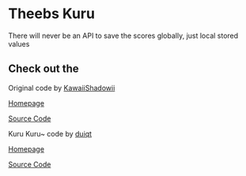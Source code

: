 ﻿# Theebs Kuru

There will never be an API to save the scores globally, just local stored values

## Check out the

Original code by [KawaiiShadowii](https://github.com/KawaiiShadowii)

[Homepage](https://tannhauser.moe)

[Source Code](https://github.com/KawaiiShadowii/tannhauser.moe)

Kuru Kuru~ code by [duiqt](https://github.com/duiqt)

[Homepage](https://duiqt.github.io/herta_kuru/)

[Source Code](https://github.com/duiqt/herta_kuru)
